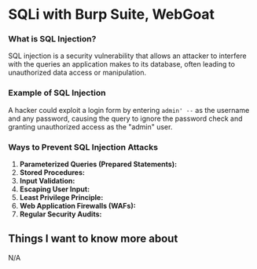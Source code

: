 # SQLi with Burp Suite, WebGoat

### What is SQL Injection?

SQL injection is a security vulnerability that allows an attacker to interfere with the queries an application makes to its database, often leading to unauthorized data access or manipulation.

### Example of SQL Injection

A hacker could exploit a login form by entering `admin' --` as the username and any password, causing the query to ignore the password check and granting unauthorized access as the "admin" user.

### Ways to Prevent SQL Injection Attacks

1. **Parameterized Queries (Prepared Statements):** 
2. **Stored Procedures:** 
3. **Input Validation:** 
4. **Escaping User Input:** 
5. **Least Privilege Principle:** 
6. **Web Application Firewalls (WAFs):** 
7. **Regular Security Audits:** 

## Things I want to know more about

N/A